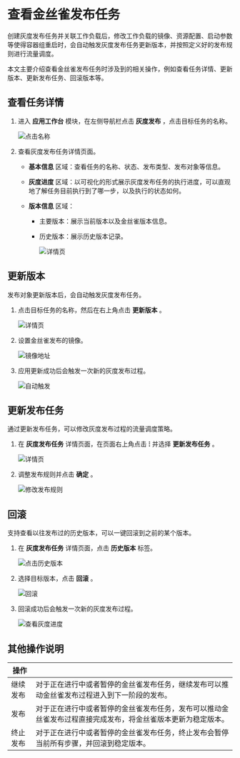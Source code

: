 # 查看金丝雀发布任务

创建灰度发布任务并关联工作负载后，修改工作负载的镜像、资源配置、启动参数等使得容器组重启时，会自动触发灰度发布任务更新版本，并按照定义好的发布规则进行流量调度。

本文主要介绍查看金丝雀发布任务时涉及到的相关操作，例如查看任务详情、更新版本、更新发布任务、回滚版本等。

## 查看任务详情

1. 进入 __应用工作台__ 模块，在左侧导航栏点击 __灰度发布__ ，点击目标任务的名称。

    ![点击名称](https://docs.daocloud.io/daocloud-docs-images/docs/amamba/images/checkcanary01.png)

2. 查看灰度发布任务详情页面。

    - __基本信息__ 区域：查看任务的名称、状态、发布类型、发布对象等信息。

    - __灰度进度__ 区域：以可视化的形式展示灰度发布任务的执行进度，可以直观地了解任务目前执行到了哪一步，以及执行的状态如何。

    - __版本信息__ 区域：

        - 主要版本：展示当前版本以及金丝雀版本信息。
        - 历史版本：展示历史版本记录。

          ![详情页](https://docs.daocloud.io/daocloud-docs-images/docs/amamba/images/checkcanary02.png)

## 更新版本

发布对象更新版本后，会自动触发灰度发布任务。

1. 点击目标任务的名称，然后在右上角点击 __更新版本__ 。

    ![详情页](https://docs.daocloud.io/daocloud-docs-images/docs/amamba/images/checkcanary02.png)

2. 设置金丝雀发布的镜像。

    ![镜像地址](https://docs.daocloud.io/daocloud-docs-images/docs/amamba/images/checkcanary03.png)

3. 应用更新成功后会触发一次新的灰度发布过程。

    ![自动触发](https://docs.daocloud.io/daocloud-docs-images/docs/amamba/images/checkcanary04.png)

## 更新发布任务

通过更新发布任务，可以修改灰度发布过程的流量调度策略。

1. 在 __灰度发布任务__ 详情页面，在页面右上角点击 __ⵗ__ 并选择 __更新发布任务__ 。

    ![详情页](https://docs.daocloud.io/daocloud-docs-images/docs/amamba/images/checkcanary02.png)

2. 调整发布规则并点击 __确定__ 。

    ![修改发布规则](https://docs.daocloud.io/daocloud-docs-images/docs/amamba/images/checkcanary05.png)

## 回滚

支持查看以往发布过的历史版本，可以一键回滚到之前的某个版本。

1. 在 __灰度发布任务__ 详情页面，点击 __历史版本__ 标签。

    ![点击历史版本](https://docs.daocloud.io/daocloud-docs-images/docs/amamba/images/checkcanary06.png)

2. 选择目标版本，点击 __回滚__ 。

    ![回滚](https://docs.daocloud.io/daocloud-docs-images/docs/amamba/images/checkcanary07.png)

3. 回滚成功后会触发一次新的灰度发布过程。

    ![查看灰度进度](https://docs.daocloud.io/daocloud-docs-images/docs/amamba/images/checkcanary08.png)

## 其他操作说明

| 操作 |  |
| --- | --- |
| 继续发布 | 对于正在进行中或者暂停的金丝雀发布任务，继续发布可以推动金丝雀发布过程进入到下一阶段的发布。 |
| 发布 | 对于正在进行中或者暂停的金丝雀发布任务，发布可以推动金丝雀发布过程直接完成发布，将金丝雀版本更新为稳定版本。 |
| 终止发布 | 对于正在进行中或者暂停的金丝雀发布任务，终止发布会暂停当前所有步骤，并回滚到稳定版本。 |